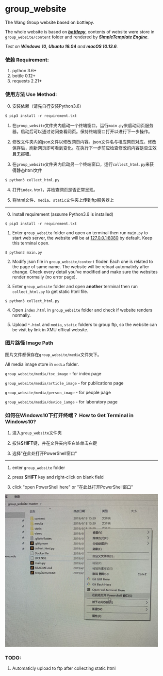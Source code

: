# group_website

The Wang Group website based on bottlepy.

The whole website is based on ***[bottlepy](https://bottlepy.org/docs/dev/index.html)***, contents of website were store in `group_website/content` folder and rendered by ***[SimpleTemplate Engine](https://bottlepy.org/docs/dev/stpl.html)***.

*Test on **Windows 10**, **Ubuntu 16.04** and **macOS 10.13.6**.*

### 依赖 Requirement:

1. python 3.6+
2. bottle 0.12+
3. requests 2.21+

### 使用方法 Use Method:

0. 安装依赖（请先自行安装Python3.6）
```
$ pip3 install -r requirement.txt
```
1. 在`group_website`文件夹内启动一个终端窗口，运行`main.py`来启动网页服务器。启动后可以通过访问查看网页。保持终端窗口打开以进行下一步操作。

2. 修改文件夹内的json文件以修改网页内容。json文件名与相应网页对应。修改保存后，刷新网页即可看到变化。在执行下一步前应检查修改的内容是否生效且无报错。

3. 在`group_website`文件夹内启动另一个终端窗口，运行`collect_html.py`来获得静态html文件
```
$ python3 collect_html.py
```

4. 打开`index.html`，并检查网页是否正常呈现。

5. 将html文件、`media`、`static`文件夹上传到ftp服务器上

---

0. Install requirement (assume Python3.6 is installed) 
```
$ pip3 install -r requirement.txt
```
1. Enter `group_website` folder and open an terminal then run `main.py` to start web server, the website will be at [127.0.0.1:8080](http://127.0.0.1:8080) by default. Keep this terminal open.
```
$ python3 main.py
```
2. Modify json file in `group_website/content` floder. Each one is related to the page of same name. The website will be reload automaticly after change. Check every detail you've modified and make sure the websites render normally (no error page).

3. Enter `group_website` folder and open **another** terminal then run `collect_html.py` to get static html file.
```
$ python3 collect_html.py
```

4. Open `index.html` in `group_website` folder and check if website renders normally.

5. Upload `*.html` and `media`, `static` folders to group ftp, so the website can be visit by link in XMU offical website.

### 图片路径 Image Path

图片文件都保存在`group_website/media`文件夹下。

All media image store in `media` folder.

`group_website/media/toc_image`  - for index page

`group_website/media/article_image` - for publications page

`group_website/media/person_image`  - for people page

`group_website/media/device_iamge`  - for laboratory page


### 如何在Windows10下打开终端？ How to Get Terminal in Windows10?

1. 进入`group_website`文件夹

2. 按住**SHIFT**键，并在文件夹内空白处单击右键

3. 选择"在此处打开PowerShell窗口"

---

1. enter `group_website` folder

2. press **SHIFT** key and right-click on blank field

3. click "open PowerShell here" or "在此处打开PowerShell窗口"


![](media/powershell.jpg)

### TODO:

1. Automaticly upload to ftp after collecting static html

